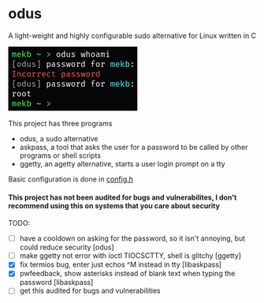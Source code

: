# odus
A light-weight and highly configurable sudo alternative for Linux written in C

![Screenshot of odus being used in the terminal](screenshot.png)

This project has three programs

- odus, a sudo alternative
- askpass, a tool that asks the user for a password to be called by other programs or shell scripts
- ggetty, an agetty alternative, starts a user login prompt on a tty

Basic configuration is done in [config.h](config.h)

#### This project has not been audited for bugs and vulnerabilites, I don't recommend using this on systems that you care about security

TODO:

- [ ] have a cooldown on asking for the password, so it isn't annoying, but could reduce security [odus]
- [ ] make ggetty not error with ioctl TIOCSCTTY, shell is glitchy [ggetty]
- [x] fix termios bug, enter just echos ^M instead in tty [libaskpass]
- [x] pwfeedback, show asterisks instead of blank text when typing the password [libaskpass]
- [ ] get this audited for bugs and vulnerabilities
